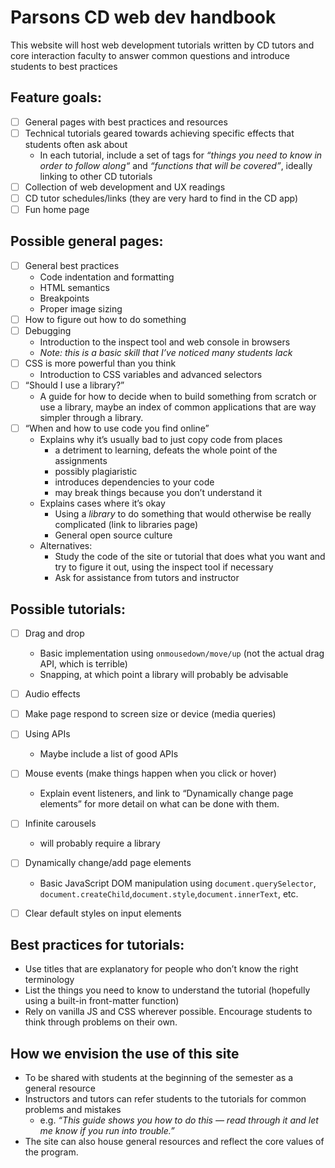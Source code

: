 # Parsons CD web dev handbook
This website will host web development tutorials written by CD tutors and core interaction faculty to answer common questions and introduce students to best practices


## Feature goals:
- [ ] General pages with best practices and resources
- [ ] Technical tutorials geared towards achieving specific effects that students often ask about
  - In each tutorial, include a set of tags for _“things you need to know in order to follow along“_ and _“functions that will be covered”_, ideally linking to other CD tutorials
- [ ] Collection of web development and UX readings
- [ ] CD tutor schedules/links (they are very hard to find in the CD app)
- [ ] Fun home page

## Possible general pages:
- [ ] General best practices
  - Code indentation and formatting
  - HTML semantics
  - Breakpoints
  - Proper image sizing
- [ ] How to figure out how to do something
- [ ] Debugging
  - Introduction to the inspect tool and web console in browsers
  - *Note: this is a basic skill that I’ve noticed many students lack*
- [ ] CSS is more powerful than you think
  - Introduction to CSS variables and advanced selectors
- [ ] “Should I use a library?”
  - A guide for how to decide when to build something from scratch or use a library, maybe an index of common applications that are way simpler through a library.
- [ ] “When and how to use code you find online”
  - Explains why it’s usually bad to just copy code from places
    - a detriment to learning, defeats the whole point of the assignments
    - possibly plagiaristic
    - introduces dependencies to your code
    - may break things because you don’t understand it
  - Explains cases where it’s okay
    - Using a *library* to do something that would otherwise be really complicated (link to libraries page)
    - General open source culture
  - Alternatives:
    - Study the code of the site or tutorial that does what you want and try to figure it out, using the inspect tool if necessary
    - Ask for assistance from tutors and instructor


## Possible tutorials:
- [ ] Drag and drop
  - Basic implementation using `onmousedown/move/up` (not the actual drag API, which is terrible)
  - Snapping, at which point a library will probably be advisable
- [ ] Audio effects
- [ ] Make page respond to screen size or device (media queries)
- [ ] Using APIs
  - Maybe include a list of good APIs
- [ ] Mouse events (make things happen when you click or hover)
  - Explain event listeners, and link to “Dynamically change page elements” for more detail on what can be done with them.
- [ ] Infinite carousels
  - will probably require a library
- [ ] Dynamically change/add page elements
  - Basic JavaScript DOM manipulation using `document.querySelector`, `document.createChild`,`document.style`,`document.innerText`, etc.
- [ ] Clear default styles on input elements



## Best practices for tutorials:
- Use titles that are explanatory for people who don’t know the right terminology
- List the things you need to know to understand the tutorial (hopefully using a built-in front-matter function)
- Rely on vanilla JS and CSS wherever possible. Encourage students to think through problems on their own.



## How we envision the use of this site
- To be shared with students at the beginning of the semester as a general resource
- Instructors and tutors can refer students to the tutorials for common problems and mistakes
  - e.g. _“This guide shows you how to do this — read through it and let me know if you run into trouble.”_
- The site can also house general resources and reflect the core values of the program.

